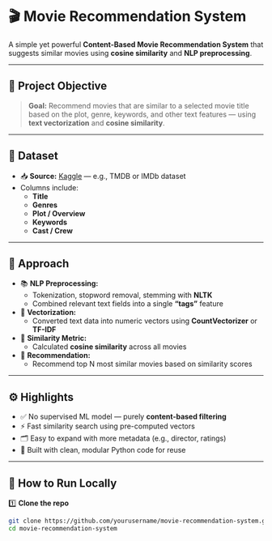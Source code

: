 # 🎬 Movie Recommendation System

A simple yet powerful **Content-Based Movie Recommendation System** that suggests similar movies using **cosine similarity** and **NLP preprocessing**.

---

## 📌 Project Objective

> **Goal:** Recommend movies that are similar to a selected movie title based on the plot, genre, keywords, and other text features — using **text vectorization** and **cosine similarity**.

---

## 📂 Dataset

- 📥 **Source:** [Kaggle](https://www.kaggle.com/) — e.g., TMDB or IMDb dataset
- Columns include:
  - **Title**
  - **Genres**
  - **Plot / Overview**
  - **Keywords**
  - **Cast / Crew**

---

## 🧩 Approach

- 📚 **NLP Preprocessing:** 
  - Tokenization, stopword removal, stemming with **NLTK**
  - Combined relevant text fields into a single **“tags”** feature
- 🧮 **Vectorization:** 
  - Converted text data into numeric vectors using **CountVectorizer** or **TF-IDF**
- 🔗 **Similarity Metric:** 
  - Calculated **cosine similarity** across all movies
- 🎥 **Recommendation:** 
  - Recommend top N most similar movies based on similarity scores

---

## ⚙️ Highlights

- ✅ No supervised ML model — purely **content-based filtering**
- ⚡ Fast similarity search using pre-computed vectors
- 🗂️ Easy to expand with more metadata (e.g., director, ratings)
- 📌 Built with clean, modular Python code for reuse

---

## 🚀 How to Run Locally

1️⃣ **Clone the repo**
```bash
git clone https://github.com/yourusername/movie-recommendation-system.git
cd movie-recommendation-system
